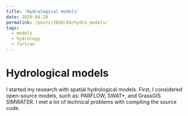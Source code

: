 ```yaml
---
title: 'Hydrological models'
date: 2020-04-20
permalink: /posts/2020/04/hydro_models/
tags:
  - models
  - hydrology
  - fortran
---
```


Hydrological models
======

I started my research with spatial hydrological models. First, I considered open-source models, such as: PARFLOW, SWAT+, and GrassGIS SIMWATER. I met a lot of technical problems with compiling the source code.
